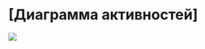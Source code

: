 # [Диаграмма активностей]
![](https://github.com/LadaNikitina/CLI/blob/hw3/Диаграмма_активностей.png)
